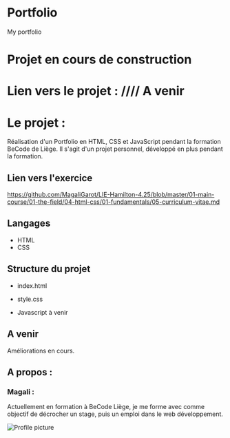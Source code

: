 # Portfolio
My portfolio

# Projet en cours de construction 

# Lien vers le projet : //// A venir

# Le projet :

Réalisation d'un Portfolio en HTML, CSS et JavaScript pendant la formation BeCode de Liège.
Il s'agit d'un projet personnel, développé en plus pendant la formation.

## Lien vers l'exercice
https://github.com/MagaliGarot/LIE-Hamilton-4.25/blob/master/01-main-course/01-the-field/04-html-css/01-fundamentals/05-curriculum-vitae.md


## Langages 
* HTML
* CSS

## Structure du projet
* index.html
* style.css

* Javascript à venir

## A venir

Améliorations en cours.

## A propos :

### Magali :

Actuellement en formation à BeCode Liège, je me forme avec comme objectif de décrocher un stage, puis un emploi dans le web développement. 

![Profile picture](https://media-exp1.licdn.com/dms/image/C5603AQH6_wRw1oo1_Q/profile-displayphoto-shrink_200_200/0?e=1606953600&v=beta&t=04SQggIj5A72JBIIWZay0bDyJC1Dqyd3djPWDxRS7SY)


